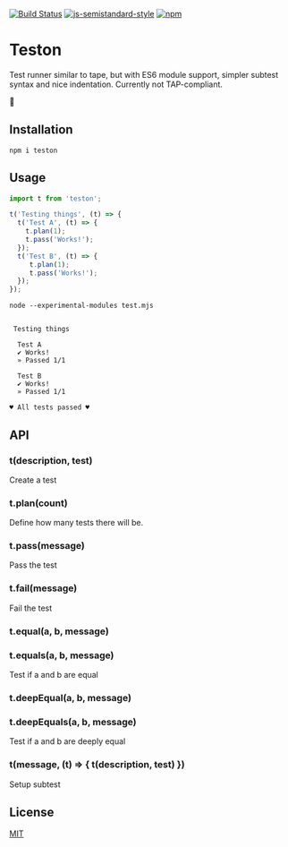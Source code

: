 [![Build Status](https://img.shields.io/travis/pakastin/teston/master.svg?maxAge=60&style=flat-square)](https://travis-ci.org/pakastin/teston?branch=master)
[![js-semistandard-style](https://img.shields.io/badge/code%20style-semistandard-brightgreen.svg?maxAge=60&style=flat-square)](https://github.com/Flet/semistandard)
[![npm](https://img.shields.io/npm/v/teston.svg?maxAge=60&style=flat-square)](https://www.npmjs.com/package/teston)

# Teston
Test runner similar to tape, but with ES6 module support, simpler subtest syntax and nice indentation. Currently not TAP-compliant.

🚀

## Installation
```
npm i teston
```

## Usage
```js
import t from 'teston';

t('Testing things', (t) => {
  t('Test A', (t) => {
    t.plan(1);
    t.pass('Works!');
  });
  t('Test B', (t) => {
     t.plan(1);
     t.pass('Works!');
  });
});
```

```
node --experimental-modules test.mjs


 Testing things

  Test A
  ✔︎ Works!
  » Passed 1/1

  Test B
  ✔︎ Works!
  » Passed 1/1

♥︎ All tests passed ♥︎
```

## API
### t(description, test)
Create a test

### t.plan(count)
Define how many tests there will be.

### t.pass(message)
Pass the test

### t.fail(message)
Fail the test

### t.equal(a, b, message)
### t.equals(a, b, message)
Test if a and b are equal

### t.deepEqual(a, b, message)
### t.deepEquals(a, b, message)
Test if a and b are deeply equal

### t(message, (t) => { t(description, test) })
Setup subtest

## License
[MIT](https://github.com/pakastin/teston/blob/master/LICENSE)
